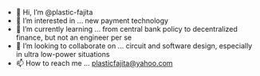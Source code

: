 - 👋 Hi, I’m @plastic-fajita
- 👀 I’m interested in ... new payment technology
- 🌱 I’m currently learning ... from central bank policy to decentralized finance, but not an engineer per se
- 💞️ I’m looking to collaborate on ... circuit and software design, especially in ultra low-power situations
- 📫 How to reach me ... plasticfajita@yahoo.com

<!---
plastic-fajita/plastic-fajita is a ✨ special ✨ repository because its `README.md` (this file) appears on your GitHub profile.
You can click the Preview link to take a look at your changes.
--->
